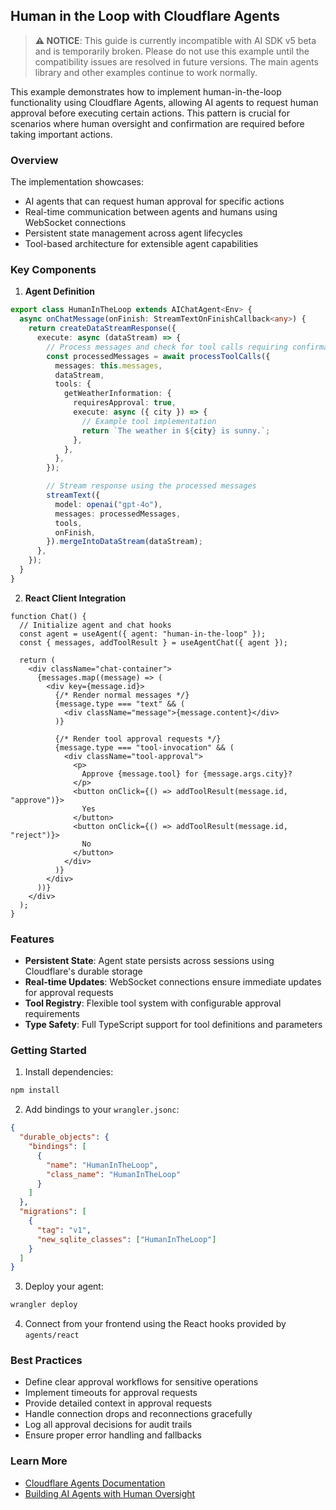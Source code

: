 ## Human in the Loop with Cloudflare Agents

> **⚠️ NOTICE**: This guide is currently incompatible with AI SDK v5 beta and is temporarily broken. Please do not use this example until the compatibility issues are resolved in future versions. The main agents library and other examples continue to work normally.

This example demonstrates how to implement human-in-the-loop functionality using Cloudflare Agents, allowing AI agents to request human approval before executing certain actions. This pattern is crucial for scenarios where human oversight and confirmation are required before taking important actions.

### Overview

The implementation showcases:

- AI agents that can request human approval for specific actions
- Real-time communication between agents and humans using WebSocket connections
- Persistent state management across agent lifecycles
- Tool-based architecture for extensible agent capabilities

### Key Components

1. **Agent Definition**

```ts
export class HumanInTheLoop extends AIChatAgent<Env> {
  async onChatMessage(onFinish: StreamTextOnFinishCallback<any>) {
    return createDataStreamResponse({
      execute: async (dataStream) => {
        // Process messages and check for tool calls requiring confirmation
        const processedMessages = await processToolCalls({
          messages: this.messages,
          dataStream,
          tools: {
            getWeatherInformation: {
              requiresApproval: true,
              execute: async ({ city }) => {
                // Example tool implementation
                return `The weather in ${city} is sunny.`;
              },
            },
          },
        });

        // Stream response using the processed messages
        streamText({
          model: openai("gpt-4o"),
          messages: processedMessages,
          tools,
          onFinish,
        }).mergeIntoDataStream(dataStream);
      },
    });
  }
}
```

2. **React Client Integration**

```tsx
function Chat() {
  // Initialize agent and chat hooks
  const agent = useAgent({ agent: "human-in-the-loop" });
  const { messages, addToolResult } = useAgentChat({ agent });

  return (
    <div className="chat-container">
      {messages.map((message) => (
        <div key={message.id}>
          {/* Render normal messages */}
          {message.type === "text" && (
            <div className="message">{message.content}</div>
          )}

          {/* Render tool approval requests */}
          {message.type === "tool-invocation" && (
            <div className="tool-approval">
              <p>
                Approve {message.tool} for {message.args.city}?
              </p>
              <button onClick={() => addToolResult(message.id, "approve")}>
                Yes
              </button>
              <button onClick={() => addToolResult(message.id, "reject")}>
                No
              </button>
            </div>
          )}
        </div>
      ))}
    </div>
  );
}
```

### Features

- **Persistent State**: Agent state persists across sessions using Cloudflare's durable storage
- **Real-time Updates**: WebSocket connections ensure immediate updates for approval requests
- **Tool Registry**: Flexible tool system with configurable approval requirements
- **Type Safety**: Full TypeScript support for tool definitions and parameters

### Getting Started

1. Install dependencies:

```bash
npm install
```

2. Add bindings to your `wrangler.jsonc`:

```json
{
  "durable_objects": {
    "bindings": [
      {
        "name": "HumanInTheLoop",
        "class_name": "HumanInTheLoop"
      }
    ]
  },
  "migrations": [
    {
      "tag": "v1",
      "new_sqlite_classes": ["HumanInTheLoop"]
    }
  ]
}
```

3. Deploy your agent:

```bash
wrangler deploy
```

4. Connect from your frontend using the React hooks provided by `agents/react`

### Best Practices

- Define clear approval workflows for sensitive operations
- Implement timeouts for approval requests
- Provide detailed context in approval requests
- Handle connection drops and reconnections gracefully
- Log all approval decisions for audit trails
- Ensure proper error handling and fallbacks

### Learn More

- [Cloudflare Agents Documentation](https://developers.cloudflare.com/agents/)
- [Building AI Agents with Human Oversight](https://developers.cloudflare.com/agents/concepts/human-in-the-loop/)
